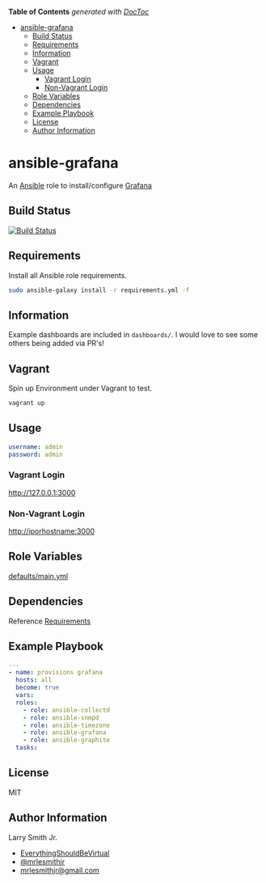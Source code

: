 <!-- START doctoc generated TOC please keep comment here to allow auto update -->
<!-- DON'T EDIT THIS SECTION, INSTEAD RE-RUN doctoc TO UPDATE -->

**Table of Contents** _generated with [DocToc](https://github.com/thlorenz/doctoc)_

- [ansible-grafana](#ansible-grafana)
  - [Build Status](#build-status)
  - [Requirements](#requirements)
  - [Information](#information)
  - [Vagrant](#vagrant)
  - [Usage](#usage)
    - [Vagrant Login](#vagrant-login)
    - [Non-Vagrant Login](#non-vagrant-login)
  - [Role Variables](#role-variables)
  - [Dependencies](#dependencies)
  - [Example Playbook](#example-playbook)
  - [License](#license)
  - [Author Information](#author-information)

<!-- END doctoc generated TOC please keep comment here to allow auto update -->

# ansible-grafana

An [Ansible](https://www.ansible.com) role to install/configure [Grafana](https://grafana.com/)

## Build Status

[![Build Status](https://travis-ci.org/mrlesmithjr/ansible-grafana.svg?branch=master)](https://travis-ci.org/mrlesmithjr/ansible-grafana)

## Requirements

Install all Ansible role requirements.

```bash
sudo ansible-galaxy install -r requirements.yml -f
```

## Information

Example dashboards are included in `dashboards/`. I would love to see some others
being added via PR's!

## Vagrant

Spin up Environment under Vagrant to test.

```bash
vagrant up
```

## Usage

```yaml
username: admin
password: admin
```

### Vagrant Login

<http://127.0.0.1:3000>

### Non-Vagrant Login

<http://iporhostname:3000>

## Role Variables

[defaults/main.yml](defaults/main.yml)

## Dependencies

Reference [Requirements](#Requirements)

## Example Playbook

```yaml
---
- name: provisions grafana
  hosts: all
  become: true
  vars:
  roles:
    - role: ansible-collectd
    - role: ansible-snmpd
    - role: ansible-timezone
    - role: ansible-grafana
    - role: ansible-graphite
  tasks:
```

## License

MIT

## Author Information

Larry Smith Jr.

- [EverythingShouldBeVirtual](http://everythingshouldbevirtual.com)
- [@mrlesmithjr](https://www.twitter.com/mrlesmithjr)
- [mrlesmithjr@gmail.com](mailto:mrlesmithjr@gmail.com)
